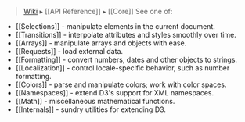 > [Wiki](Home) ▸ [[API Reference]] ▸ [[Core]]
 See one of:
 
* [[Selections]] - manipulate elements in the current document.
* [[Transitions]] - interpolate attributes and styles smoothly over time.
* [[Arrays]] - manipulate arrays and objects with ease.
* [[Requests]] - load external data.
* [[Formatting]] - convert numbers, dates and other objects to strings.
* [[Localization]] - control locale-specific behavior, such as number formatting.
* [[Colors]] - parse and manipulate colors; work with color spaces.
* [[Namespaces]] - extend D3's support for XML namespaces.
* [[Math]] - miscellaneous mathematical functions.
* [[Internals]] - sundry utilities for extending D3.